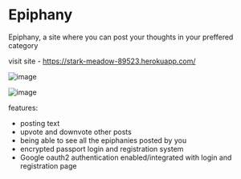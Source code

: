# Epiphany

Epiphany, a site where you can post your thoughts in your preffered category

visit site - https://stark-meadow-89523.herokuapp.com/

![image](https://user-images.githubusercontent.com/50484582/113519467-0ec98980-95aa-11eb-89f1-3a87c73978ef.png)

![image](https://user-images.githubusercontent.com/50484582/113519413-8cd96080-95a9-11eb-83d8-09d5c82f8151.png)


features:
  <ul>
  <li>posting text</li>
  
  <li>upvote and downvote other posts</li>
  
  <li>being able to see all the epiphanies posted by you</li>
  
  <li>encrypted passport login and registration system</li>
  
  <li>Google oauth2 authentication enabled/integrated with login and registration page</li>
 </ul>
